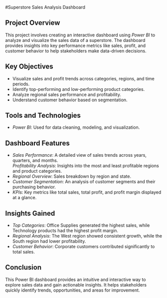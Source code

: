  #Superstore Sales Analysis Dashboard  

## Project Overview  
This project involves creating an interactive dashboard using *Power BI* to analyze and visualize the sales data of a superstore. The dashboard provides insights into key performance metrics like sales, profit, and customer behavior to help stakeholders make data-driven decisions.  
## Key Objectives  
- Visualize sales and profit trends across categories, regions, and time periods.  
- Identify top-performing and low-performing product categories.  
- Analyze regional sales performance and profitability.  
- Understand customer behavior based on segmentation.  
## Tools and Technologies  
- *Power BI*: Used for data cleaning, modeling, and visualization.  
## Dashboard Features  
- *Sales Performance*: A detailed view of sales trends across years, quarters, and months.  
*Profitability Analysis*: Insights into the most and least profitable regions and product categories.  
- *Regional Overview*: Sales breakdown by region and state.  
- *Customer Segmentation*: An analysis of customer segments and their purchasing behavior.  
- *KPIs*: Key metrics like total sales, total profit, and profit margin displayed at a glance.  
## Insights Gained  
- *Top Categories*: Office Supplies generated the highest sales, while Technology products had the highest profit margin.  
- *Regional Analysis*: The West region showed consistent growth, while the South region had lower profitability.  
- *Customer Behavior*: Corporate customers contributed significantly to total sales.  
## Conclusion  
This Power BI dashboard provides an intuitive and interactive way to explore sales data and gain actionable insights. It helps stakeholders quickly identify trends, opportunities, and areas for improvement.  


